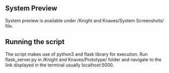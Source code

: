 ## System Preview

System preview is available under /Knight and Knaves/System Screenshots/ file.

## Running the script

The script makes use of python3 and flask library for execution. Run flask_server.py in /Knight and Knaves/Prototype/ folder and navigate to the link displayed in the terminal usually localhost:5000.

